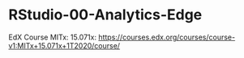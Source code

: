 # RStudio-00-Analytics-Edge
EdX Course MITx: 15.071x: https://courses.edx.org/courses/course-v1:MITx+15.071x+1T2020/course/
